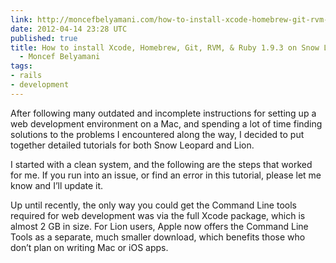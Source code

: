 ```yaml
---
link: http://moncefbelyamani.com/how-to-install-xcode-homebrew-git-rvm-ruby-on-mac/
date: 2012-04-14 23:28 UTC
published: true
title: How to install Xcode, Homebrew, Git, RVM, & Ruby 1.9.3 on Snow Leopard & Lion
  - Moncef Belyamani
tags:
- rails
- development
---
```


After following many outdated and incomplete instructions for setting up a web development environment on a Mac, and spending a lot of time finding solutions to the problems I encountered along the way, I decided to put together detailed tutorials for both Snow Leopard and Lion.

I started with a clean system, and the following are the steps that worked for me. If you run into an issue, or find an error in this tutorial, please let me know and I’ll update it.

Up until recently, the only way you could get the Command Line tools required for web development was via the full Xcode package, which is almost 2 GB in size. For Lion users, Apple now offers the Command Line Tools as a separate, much smaller download, which benefits those who don’t plan on writing Mac or iOS apps.

